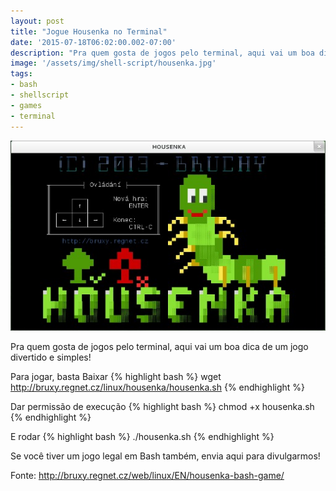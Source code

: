 ```yaml
---
layout: post
title: "Jogue Housenka no Terminal"
date: '2015-07-18T06:02:00.002-07:00'
description: "Pra quem gosta de jogos pelo terminal, aqui vai um boa dica de um jogo divertido e simples!"
image: '/assets/img/shell-script/housenka.jpg'
tags:
- bash
- shellscript
- games
- terminal
---
```

![Jogue Housenka no Terminal](/assets/img/shell-script/housenka.jpg "Jogue Housenka no Terminal")

Pra quem gosta de jogos pelo terminal, aqui vai um boa dica de um jogo divertido e simples! 

Para jogar, basta Baixar
{% highlight bash %}
wget http://bruxy.regnet.cz/linux/housenka/housenka.sh 
{% endhighlight %}

Dar permissão de execução
{% highlight bash %}
chmod +x housenka.sh 
{% endhighlight %}

E rodar
{% highlight bash %}
./housenka.sh 
{% endhighlight %} 

Se você tiver um jogo legal em Bash também, envia aqui para divulgarmos! 

Fonte: http://bruxy.regnet.cz/web/linux/EN/housenka-bash-game/

<script async src="https://pagead2.googlesyndication.com/pagead/js/adsbygoogle.js"></script>

<!-- Informat -->
<ins class="adsbygoogle"
 style="display:block"
 data-ad-client="ca-pub-2838251107855362"
 data-ad-slot="2327980059"
 data-ad-format="auto"
 data-full-width-responsive="true"></ins>

<script>
(adsbygoogle = window.adsbygoogle || []).push({});
</script>



